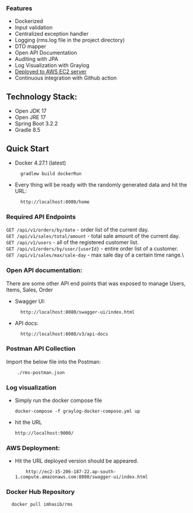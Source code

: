 ### Features

* Dockerized
* Input validation
* Centralized exception handler
* Logging (rms.log file in the project directory)
* DTO mapper
* Open API Documentation
* Auditing with JPA
* Log Visualization with Graylog
* [Deployed to AWS EC2 server](http://ec2-15-206-187-22.ap-south-1.compute.amazonaws.com:8080/swagger-ui/index.html)
* Continuous integration with Github action

## Technology Stack:

* Open JDK 17
* Open JRE 17
* Spring Boot 3.2.2
* Gradle 8.5

## Quick Start
* Docker 4.27.1 (latest)

        gradlew build dockerRun
* Every thing will be ready with the randomly generated data and hit the URL:

        http://localhost:8080/home

### Required API Endpoints

`GET /api/v1/orders/by/date` - order list of the current day.\
`GET /api/v1/sales/total/amount` - total sale amount of the current day.\
`GET /api/v1/users` - all of the registered customer list.\
`GET /api/v1/orders/by/user/{userId}` - entire order list of a customer.\
`GET /api/v1/sales/max/sale-day` - max sale day of a certain time range.\


### Open API documentation:
There are some other API end points that was exposed to manage Users, Items, Sales, Order

* Swagger UI:

        http://localhost:8080/swagger-ui/index.html
* API docs:

        http://localhost:8080/v3/api-docs


### Postman API Collection
Import the below file into the Postman:

        ./rms-postman.json

### Log visualization

* Simply run the docker compose file

      docker-compose -f graylog-docker-compose.yml up
* hit the URL

      http://localhost:9000/

### AWS Deployment:

* Hit the URL deployed version should be appeared.

          http://ec2-15-206-187-22.ap-south-1.compute.amazonaws.com:8080/swagger-ui/index.html

### Docker Hub Repository

      docker pull imhasib/rms